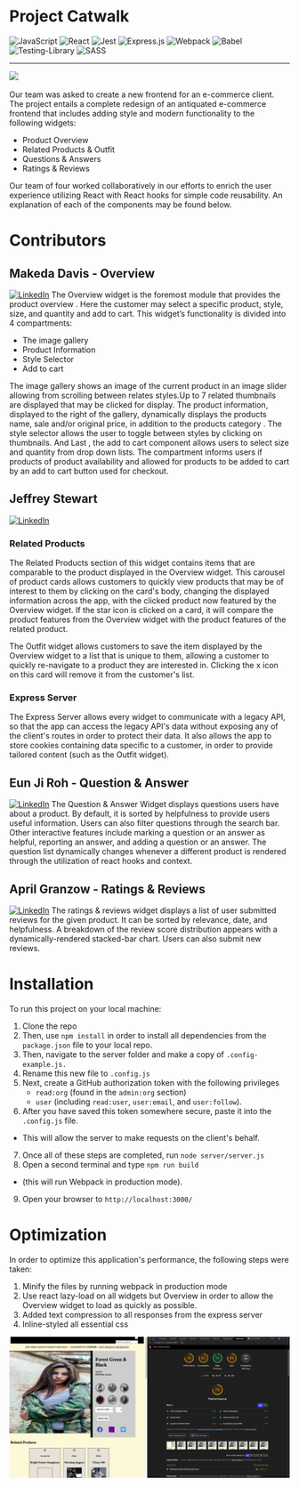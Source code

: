 # Project Catwalk

![JavaScript](https://img.shields.io/badge/javascript-%23323330.svg?style=for-the-badge&logo=javascript&logoColor=%23F7DF1E) ![React](https://img.shields.io/badge/react-%2320232a.svg?style=for-the-badge&logo=react&logoColor=%2361DAFB) ![Jest](https://img.shields.io/badge/-jest-%23C21325?style=for-the-badge&logo=jest&logoColor=white) ![Express.js](https://img.shields.io/badge/express.js-%23404d59.svg?style=for-the-badge&logo=express&logoColor=%2361DAFB) ![Webpack](https://img.shields.io/badge/webpack-%238DD6F9.svg?style=for-the-badge&logo=webpack&logoColor=black) ![Babel](https://img.shields.io/badge/Babel-F9DC3e?style=for-the-badge&logo=babel&logoColor=black) ![Testing-Library](https://img.shields.io/badge/-TestingLibrary-%23E33332?style=for-the-badge&logo=testing-library&logoColor=white) ![SASS](https://img.shields.io/badge/SASS-hotpink.svg?style=for-the-badge&logo=SASS&logoColor=white)

---
![](assets/Sample.gif)

Our team was asked to create a new frontend for an e-commerce client.
The project entails a complete redesign of an antiquated e-commerce frontend that includes adding style and modern functionality to the following widgets:
- Product Overview
- Related Products & Outfit
- Questions & Answers
- Ratings & Reviews

Our team of four worked collaboratively in our efforts to enrich the user experience utilizing React with React hooks for simple code reusability. An explanation of each of the components may be found below.
# Contributors
## Makeda Davis - Overview
  [![LinkedIn](https://img.shields.io/badge/linkedin-%230077B5.svg?style=for-the-badge&logo=linkedin&logoColor=white)](https://www.linkedin.com/in/1makedadavis/)
The Overview widget is the foremost module that provides the product overview . Here the customer may select a specific product, style, size, and quantity and add to cart. This widget’s functionality is divided into 4 compartments:
- The image gallery
- Product Information
- Style Selector
- Add to cart

The image gallery shows an image of the current product in an image slider allowing from scrolling between relates styles.Up to 7 related thumbnails are displayed that may be clicked for display. The product information, displayed to the right of the gallery, dynamically displays the products name, sale and/or original price, in addition to the products category . The style selector allows the user to toggle between styles by clicking on thumbnails. And Last , the add to cart component allows users to select size and quantity from drop down lists. The compartment informs users if products of product availability and allowed for products to be added to cart by an add to cart button used for checkout.
## Jeffrey Stewart
[![LinkedIn](https://img.shields.io/badge/linkedin-%230077B5.svg?style=for-the-badge&logo=linkedin&logoColor=white)](https://www.linkedin.com/in/jeffrey-stewart-per5i6tant/)
### Related Products
The Related Products section of this widget contains items that are comparable to the product displayed in the Overview widget.  This carousel of product cards allows customers to quickly view products that may be of interest to them by clicking on the card's body, changing the displayed information across the app, with the clicked product now featured by the Overview widget. If the star icon is clicked on a card, it will compare the product features from the Overview widget with the product features of the related product.

 The Outfit widget allows customers to save the item displayed by the Overview widget to a list that is unique to them, allowing a customer to quickly re-navigate to a product they are interested in.  Clicking the x icon on this card will remove it from the customer's list.
 ### Express Server
 The Express Server allows every widget to communicate with a legacy API, so that the app can access the legacy API's data without exposing any of the client's routes in order to protect their data. It also allows the app to store cookies containing data specific to a customer, in order to provide tailored content (such as the Outfit widget).
## Eun Ji Roh - Question & Answer
[![LinkedIn](https://img.shields.io/badge/linkedin-%230077B5.svg?style=for-the-badge&logo=linkedin&logoColor=white)](http://www.linkedin.com/in/eunji-roh-00333)
The Question & Answer Widget displays questions users have about a product. By default, it is sorted by helpfulness to provide users useful information. Users can also filter questions through the search bar. Other interactive features include marking a question or an answer as helpful, reporting an answer, and adding a question or an answer. The question list dynamically changes whenever a different product is rendered through the utilization of react hooks and context.
## April Granzow - Ratings & Reviews
[![LinkedIn](https://img.shields.io/badge/linkedin-%230077B5.svg?style=for-the-badge&logo=linkedin&logoColor=white)](https://www.linkedin.com/in/april-granzow-38969791/)
The ratings & reviews widget displays a list of user submitted reviews for the given product.  It can be sorted by relevance, date, and helpfulness.  A breakdown of the review score distribution appears with a dynamically-rendered stacked-bar chart.  Users can also submit new reviews.

# Installation
To run this project on your local machine:
1. Clone the repo
2. Then, use `npm install` in order to install all dependencies from the `package.json` file to your local repo.
3. Then, navigate to the server folder and make a copy of `.config-example.js. `
4. Rename this new file to `.config.js`
5. Next, create a GitHub authorization token with the following privileges
    -  `read:org` (found in the `admin:org` section)
    -  `user` (including `read:user`, `user:email`, and `user:follow`).
6. After you have saved this token somewhere secure, paste it into the `.config.js` file.
  - This will allow the server to make requests on the client's behalf.
7. Once all of these steps are completed, run `node server/server.js`
8. Open a second terminal and type `npm run build`
  - (this will run Webpack in production mode).
9. Open your browser to `http://localhost:3000/`

# Optimization
In order to optimize this application's performance, the following steps were taken:
  1. Minify the files by running webpack in production mode
  2. Use react lazy-load on all widgets but Overview in order to allow the Overview widget to load as quickly as possible.
  3. Added text compression to all responses from the express server
  4. Inline-styled all essential css

![Lighthouse Results](assets/Screen%20Shot%202021-11-13%20at%2012.50.52%20PM.png)